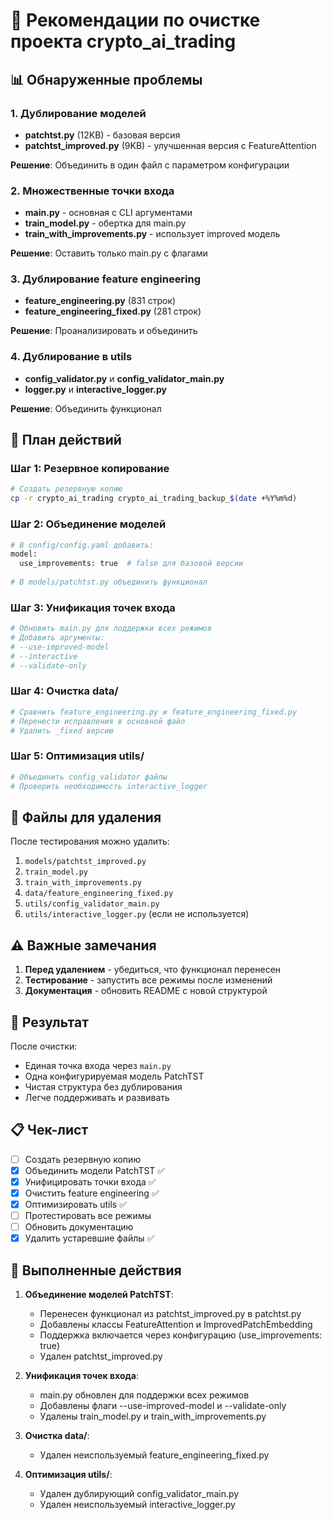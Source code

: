 # 🧹 Рекомендации по очистке проекта crypto_ai_trading

## 📊 Обнаруженные проблемы

### 1. Дублирование моделей
- **patchtst.py** (12KB) - базовая версия
- **patchtst_improved.py** (9KB) - улучшенная версия с FeatureAttention

**Решение**: Объединить в один файл с параметром конфигурации

### 2. Множественные точки входа
- **main.py** - основная с CLI аргументами
- **train_model.py** - обертка для main.py
- **train_with_improvements.py** - использует improved модель

**Решение**: Оставить только main.py с флагами

### 3. Дублирование feature engineering
- **feature_engineering.py** (831 строк)
- **feature_engineering_fixed.py** (281 строк)

**Решение**: Проанализировать и объединить

### 4. Дублирование в utils
- **config_validator.py** и **config_validator_main.py**
- **logger.py** и **interactive_logger.py**

**Решение**: Объединить функционал

## 🔧 План действий

### Шаг 1: Резервное копирование
```bash
# Создать резервную копию
cp -r crypto_ai_trading crypto_ai_trading_backup_$(date +%Y%m%d)
```

### Шаг 2: Объединение моделей
```python
# В config/config.yaml добавить:
model:
  use_improvements: true  # false для базовой версии
  
# В models/patchtst.py объединить функционал
```

### Шаг 3: Унификация точек входа
```bash
# Обновить main.py для поддержки всех режимов
# Добавить аргументы:
# --use-improved-model
# --interactive
# --validate-only
```

### Шаг 4: Очистка data/
```python
# Сравнить feature_engineering.py и feature_engineering_fixed.py
# Перенести исправления в основной файл
# Удалить _fixed версию
```

### Шаг 5: Оптимизация utils/
```python
# Объединить config_validator файлы
# Проверить необходимость interactive_logger
```

## 📝 Файлы для удаления

После тестирования можно удалить:
1. `models/patchtst_improved.py`
2. `train_model.py`
3. `train_with_improvements.py`
4. `data/feature_engineering_fixed.py`
5. `utils/config_validator_main.py`
6. `utils/interactive_logger.py` (если не используется)

## ⚠️ Важные замечания

1. **Перед удалением** - убедиться, что функционал перенесен
2. **Тестирование** - запустить все режимы после изменений
3. **Документация** - обновить README с новой структурой

## 🎯 Результат

После очистки:
- Единая точка входа через `main.py`
- Одна конфигурируемая модель PatchTST
- Чистая структура без дублирования
- Легче поддерживать и развивать

## 📋 Чек-лист

- [ ] Создать резервную копию
- [x] Объединить модели PatchTST ✅
- [x] Унифицировать точки входа ✅
- [x] Очистить feature engineering ✅
- [x] Оптимизировать utils ✅
- [ ] Протестировать все режимы
- [ ] Обновить документацию
- [x] Удалить устаревшие файлы ✅

## 🎉 Выполненные действия

1. **Объединение моделей PatchTST**:
   - Перенесен функционал из patchtst_improved.py в patchtst.py
   - Добавлены классы FeatureAttention и ImprovedPatchEmbedding
   - Поддержка включается через конфигурацию (use_improvements: true)
   - Удален patchtst_improved.py

2. **Унификация точек входа**:
   - main.py обновлен для поддержки всех режимов
   - Добавлены флаги --use-improved-model и --validate-only
   - Удалены train_model.py и train_with_improvements.py

3. **Очистка data/**:
   - Удален неиспользуемый feature_engineering_fixed.py

4. **Оптимизация utils/**:
   - Удален дублирующий config_validator_main.py
   - Удален неиспользуемый interactive_logger.py